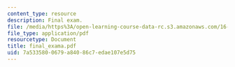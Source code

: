 ```yaml
---
content_type: resource
description: Final exam.
file: /media/https%3A/open-learning-course-data-rc.s3.amazonaws.com/16-30-estimation-and-control-of-aerospace-systems-spring-2004/7a5335800679a84086c7edae107e5d75_final_exama.pdf
file_type: application/pdf
resourcetype: Document
title: final_exama.pdf
uid: 7a533580-0679-a840-86c7-edae107e5d75
---
```

